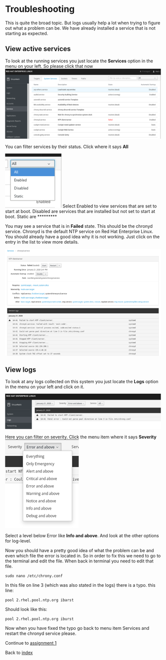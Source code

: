 # Troubleshooting
This is quite the broad topic. But logs usually help a lot when trying to figure out what a problem can be. We have already installed a service that is not starting as expected.

## View active services
To look at the running services you just locate the **Services** option in the menu on your left. So please click that now
![services user interface of cockpit](images/services_interface.png)

You can filter services by their status. Click where it says **All**

![services filter](images/services_filter.png) 
Select Enabled to view services that are set to start at boot.
Disabled are services that are installed but not set to start at boot.
Static are *********

You may see a service that is in **Failed** state. This should be the chronyd service. Chronyd is the default NTP service on Red Hat Enterprise Linux. You should already have a good idea why it is not working. Just click on the entry in the list to view more details.

![services details](images/failed_chronyd.png)
## View logs
To look at any logs collected on this system you just locate the **Logs** option in the menu on your left and click on it.

![logs user interface of cockpit](images/interface_logs.png)

Here you can filter on severity. Click the menu item where it says **Severity**
![severity details](images/severity_menu.png)

Select a level below Error like **Info and above**. And look at the other options for log-level.

Now you should have a pretty good idea of what the problem can be and even which file the error is located in. So in order to fix this we need to go to the terminal and edit the file.
When back in terminal you need to edit that file.
```
sudo nano /etc/chrony.conf
```
In this file on line 3 (which was also stated in the logs) there is a typo. this line:
```
pool 2.rhel.pool.ntp.org ibarst
```
Should look like this:
```
pool 2.rhel.pool.ntp.org iburst
```
Now when you have fixed the typo go back to menu item Services and restart the chronyd service please.

Continue to [assignment 1](assign1.md)

Back to [index](../README.md)